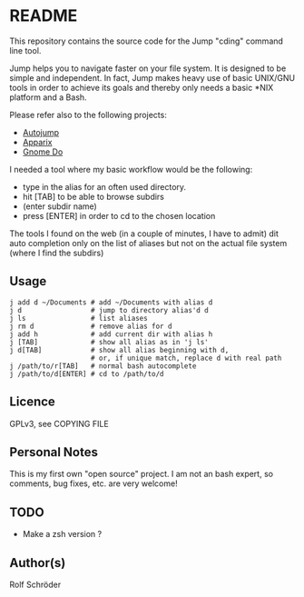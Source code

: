 # README

This repository contains the source code for the Jump "cding" command line tool.

Jump helps you to navigate faster on your file system. It is designed to be simple and independent. In fact, Jump makes heavy use of basic UNIX/GNU tools in order to achieve its goals and thereby only needs a basic *NIX platform and a Bash.

Please refer also to the following projects:
- [Autojump](https://github.com/joelthelion/autojump/wiki)
- [Apparix](http://www.micans.org/apparix/)
- [Gnome Do](http://do.davebsd.com/)

I needed a tool where my basic workflow would be the following:

- type in the alias for an often used directory.
- hit [TAB] to be able to browse subdirs
- (enter subdir name)
- press [ENTER] in order to cd to the chosen location

The tools I found on the web (in a couple of minutes, I have to admit) dit auto completion only on the list of aliases but not on the actual file system (where I find the subdirs)

## Usage

	j add d ~/Documents	# add ~/Documents with alias d
	j d					# jump to directory alias'd d
	j ls				# list aliases
	j rm d				# remove alias for d
	j add h				# add current dir with alias h
	j [TAB]				# show all alias as in 'j ls'
	j d[TAB]			# show all alias beginning with d,
	  					# or, if unique match, replace d with real path
	j /path/to/r[TAB]	# normal bash autocomplete
	j /path/to/d[ENTER]	# cd to /path/to/d

## Licence

GPLv3, see COPYING FILE

## Personal Notes
This is my first own "open source" project. I am not an bash expert, so comments, bug fixes, etc. are very welcome!

## TODO
- Make a zsh version ?

## Author(s)
Rolf Schröder
